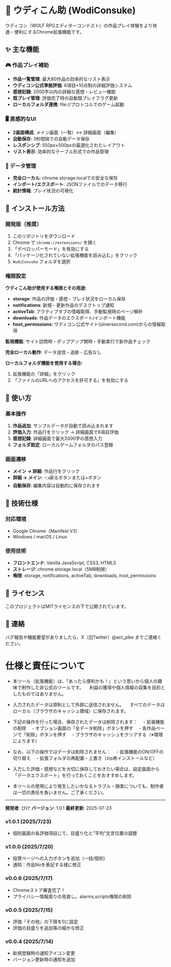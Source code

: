 # 🌊 ウディこん助 (WodiConsuke)

ウディコン（WOLF RPGエディターコンテスト）の作品プレイ体験をより快適・便利にするChrome拡張機能です。

## ✨ 主な機能

### 🎮 作品プレイ補助
- **作品一覧管理**: 最大80作品の効率的なリスト表示
- **ウディコン公式準拠評価**: 6項目×10点制の詳細評価システム
- **感想記録**: 2000字以内の詳細な感想・レビュー機能
- **既プレイ管理**: 評価完了時の自動既プレイフラグ更新
- **ローカルフォルダ連携**: file://プロトコルでのゲーム起動

### 🖥️ 直感的なUI
- **2画面構成**: メイン画面（一覧）↔ 詳細画面（編集）
- **自動保存**: 3秒間隔での自動データ保存
- **レスポンシブ**: 550px×500pxの最適化されたレイアウト
- **リスト表示**: 効率的なテーブル形式での作品管理

### 💾 データ管理
- **完全ローカル**: chrome.storage.localでの安全な保存
- **インポート/エクスポート**: JSONファイルでのデータ移行
- **統計情報**: プレイ状況の可視化

## 🚀 インストール方法

### 開発版（推奨）
1. このリポジトリをダウンロード
2. Chrome で `chrome://extensions/` を開く
3. 「デベロッパーモード」を有効にする
4. 「パッケージ化されていない拡張機能を読み込む」をクリック
5. `WudiConsuke` フォルダを選択

### 権限設定
**ウディこん助が使用する権限とその用途:**
- **storage**: 作品の評価・感想・プレイ状況をローカル保存
- **notifications**: 新規・更新作品のデスクトップ通知
- **activeTab**: アクティブタブの情報取得、手動監視時のページ解析
- **downloads**: 作品データのエクスポート/インポート機能
- **host_permissions**: ウディコン公式サイト(silversecond.com)からの情報取得

**監視機能**: サイト訪問時・ポップアップ開時・手動実行で新作品チェック

**完全ローカル動作**: データ送信・追跡・広告なし

**ローカルフォルダ機能を使用する場合:**
1. 拡張機能の「詳細」をクリック
2. 「ファイルのURLへのアクセスを許可する」を有効にする

## 📖 使い方

### 基本操作
1. **作品追加**: サンプルデータが自動で読み込まれます
2. **評価入力**: 作品行をクリック → 詳細画面で6項目評価
3. **感想記録**: 詳細画面で最大2000字の感想入力
4. **フォルダ設定**: ローカルゲームフォルダのパス登録

### 画面遷移
- **メイン → 詳細**: 作品行をクリック
- **詳細 → メイン**: 👈戻るボタンまたは×ボタン
- **自動保存**: 編集内容は自動的に保存されます

## 🔧 技術仕様

### 対応環境
- Google Chrome（Manifest V3）
- Windows / macOS / Linux

### 使用技術
- **フロントエンド**: Vanilla JavaScript, CSS3, HTML5
- **ストレージ**: chrome.storage.local（5MB制限）
- **権限**: storage, notifications, activeTab, downloads, host_permissions

## 📝 ライセンス

このプロジェクトはMITライセンスの下で公開されています。

## 🤝 連絡

バグ報告や機能要望がありましたら、X（旧Twitter）@act_pike までご連絡ください。

# 仕様と責任について

- 本ツール（拡張機能）は、「あったら便利かも！」という思いから個人の趣味で制作した非公式のツールです。
　利益の獲得や個人情報の収集を目的としたものではありません。

- 入力されたデータは原則として外部に送信されません。
　すべてのデータはローカル（ブラウザのキャッシュ領域）に保存されます。

- 下記の操作を行った場合、保存されたデータは削除されます：
　- 拡張機能の削除
　- オプション画面の「全データ削除」ボタンを押す
　- 各作品ページで「削除」ボタンを押す
　- ブラウザのキャッシュをクリアする（※環境によります）

- なお、以下の操作ではデータは削除されません：
　- 拡張機能のON/OFFの切り替え
　- 拡張フォルダの再配置・上書き（zip再インストールなど）

- 入力した評価・感想などを大切に保存しておきたい場合は、設定画面から「データエクスポート」を行っておくことをおすすめします。

- 本ツールの使用により発生したいかなるトラブル・損害についても、制作者は一切の責任を負いません。ご了承ください。

---

**開発者**: ぴけ
**バージョン**: 1.0.1
**最終更新**: 2025-07-23

### v1.0.1 (2025/7/23)
- 個別画面の各評価項目にて、目盛り化と"平均"文言位置の調整

### v1.0.0 (2025/7/20)
- 投票ページへの入力ボタンを追加（一括/個別）
- 通知：作品Noを表記する様に修正

### v0.0.6 (2025/7/17)
- Chromeストア審査完了！
- プライバシー情報周りの見直し。alarms,scripts権限の削除

### v0.0.5 (2025/7/15)
- 評価『その他』の下限を0に設定
- 評価の目盛りを追加等の細かな修正

### v0.0.4 (2025/7/14)
- 新規登録時の通知アイコン変更
- バージョン更新時の通知を追加
